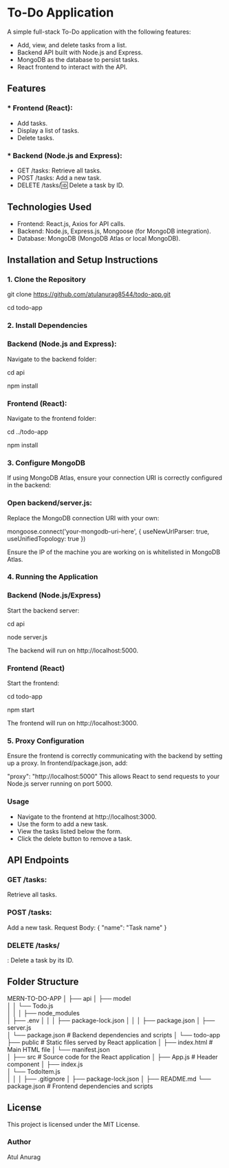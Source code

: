 # To-Do Application
A simple full-stack To-Do application with the following features:

* Add, view, and delete tasks from a list.
* Backend API built with Node.js and Express.
* MongoDB as the database to persist tasks.
* React frontend to interact with the API.
## Features
### * Frontend (React):
* Add tasks.
* Display a list of tasks.
* Delete tasks.
### * Backend (Node.js and Express):
* GET /tasks: Retrieve all tasks.
* POST /tasks: Add a new task.
* DELETE /tasks/:id: Delete a task by ID.

## Technologies Used
* Frontend: React.js, Axios for API calls.
* Backend: Node.js, Express.js, Mongoose (for MongoDB integration).
* Database: MongoDB (MongoDB Atlas or local MongoDB).

## Installation and Setup Instructions

### 1. Clone the Repository
 
   git clone https://github.com/atulanurag8544/todo-app.git
   
   cd todo-app
   
 ### 2. Install Dependencies
   ### Backend (Node.js and Express):

Navigate to the backend folder:


cd api

npm install

### Frontend (React):

Navigate to the frontend folder:


cd ../todo-app

npm install

 ###  3. Configure MongoDB
If using MongoDB Atlas, ensure your connection URI is correctly configured in the backend:

### Open backend/server.js:

Replace the MongoDB connection URI with your own:


mongoose.connect('your-mongodb-uri-here', { useNewUrlParser: true, useUnifiedTopology: true })

Ensure the IP of the machine you are working on is whitelisted in MongoDB Atlas.

### 4. Running the Application
  ### Backend (Node.js/Express)

Start the backend server:

cd api

node server.js

The backend will run on http://localhost:5000.

### Frontend (React)

Start the frontend:


cd todo-app

npm start

The frontend will run on http://localhost:3000.

### 5. Proxy Configuration
   Ensure the frontend is correctly communicating with the backend by setting up a proxy. In frontend/package.json, add:


"proxy": "http://localhost:5000"
This allows React to send requests to your Node.js server running on port 5000.

### Usage
* Navigate to the frontend at http://localhost:3000.
* Use the form to add a new task.
* View the tasks listed below the form.
* Click the delete button to remove a task.
## API Endpoints
### GET /tasks:
 Retrieve all tasks.
### POST /tasks:
 Add a new task.
Request Body: { "name": "Task name" }
### DELETE /tasks/
: Delete a task by its ID.

## Folder Structure

MERN-TO-DO-APP
│
├── api
│   ├── model             
│   │   └──   Todo.js          
│   │
│   ├── node_modules        
│   ├── .env
│   │
│   ├── package-lock.json
│   │
│   ├── package.json
│   ├── server.js            
│   └── package.json          # Backend dependencies and scripts
│
└── todo-app
    ├── public                # Static files served by React application
    │   ├── index.html        # Main HTML file
    │   └── manifest.json     
    │
    ├── src                   # Source code for the React application
    │    ├── App.js      # Header component
    │    ├── index.js      
    │    └── TodoItem.js    
    │   │
    │   ├── .gitignore
    │   ├── package-lock.json
    │   ├── README.md
    └── package.json           # Frontend dependencies and scripts


## License
This project is licensed under the MIT License.

### Author
Atul Anurag
